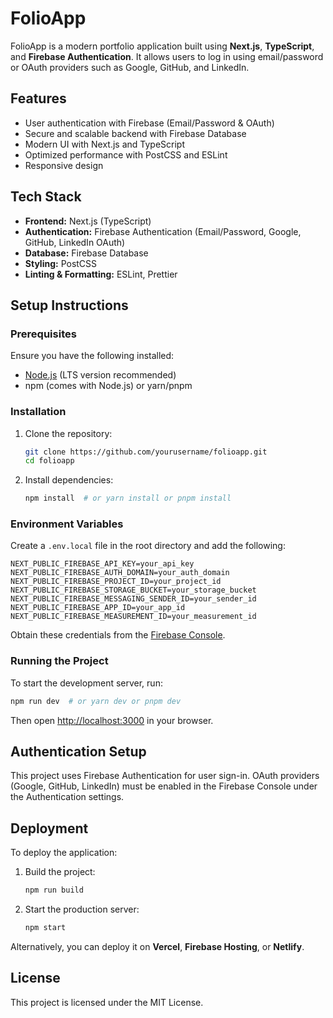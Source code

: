 # FolioApp

FolioApp is a modern portfolio application built using **Next.js**, **TypeScript**, and **Firebase Authentication**. It allows users to log in using email/password or OAuth providers such as Google, GitHub, and LinkedIn.

## Features
- User authentication with Firebase (Email/Password & OAuth)
- Secure and scalable backend with Firebase Database
- Modern UI with Next.js and TypeScript
- Optimized performance with PostCSS and ESLint
- Responsive design

## Tech Stack
- **Frontend:** Next.js (TypeScript)
- **Authentication:** Firebase Authentication (Email/Password, Google, GitHub, LinkedIn OAuth)
- **Database:** Firebase Database
- **Styling:** PostCSS
- **Linting & Formatting:** ESLint, Prettier

## Setup Instructions
### Prerequisites
Ensure you have the following installed:
- [Node.js](https://nodejs.org/) (LTS version recommended)
- npm (comes with Node.js) or yarn/pnpm

### Installation
1. Clone the repository:
   ```bash
   git clone https://github.com/yourusername/folioapp.git
   cd folioapp
   ```
2. Install dependencies:
   ```bash
   npm install  # or yarn install or pnpm install
   ```

### Environment Variables
Create a `.env.local` file in the root directory and add the following:
```env
NEXT_PUBLIC_FIREBASE_API_KEY=your_api_key
NEXT_PUBLIC_FIREBASE_AUTH_DOMAIN=your_auth_domain
NEXT_PUBLIC_FIREBASE_PROJECT_ID=your_project_id
NEXT_PUBLIC_FIREBASE_STORAGE_BUCKET=your_storage_bucket
NEXT_PUBLIC_FIREBASE_MESSAGING_SENDER_ID=your_sender_id
NEXT_PUBLIC_FIREBASE_APP_ID=your_app_id
NEXT_PUBLIC_FIREBASE_MEASUREMENT_ID=your_measurement_id
```
Obtain these credentials from the [Firebase Console](https://console.firebase.google.com/).

### Running the Project
To start the development server, run:
```bash
npm run dev  # or yarn dev or pnpm dev
```
Then open [http://localhost:3000](http://localhost:3000) in your browser.

## Authentication Setup
This project uses Firebase Authentication for user sign-in. OAuth providers (Google, GitHub, LinkedIn) must be enabled in the Firebase Console under the Authentication settings.

## Deployment
To deploy the application:
1. Build the project:
   ```bash
   npm run build
   ```
2. Start the production server:
   ```bash
   npm start
   ```
Alternatively, you can deploy it on **Vercel**, **Firebase Hosting**, or **Netlify**.

## License
This project is licensed under the MIT License.